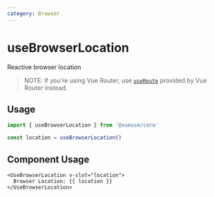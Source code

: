 ```yaml
---
category: Browser
---
```


# useBrowserLocation

Reactive browser location

> NOTE: If you're using Vue Router, use [`useRoute`](https://router.vuejs.org/guide/advanced/composition-api.html) provided by Vue Router instead.

## Usage

```js
import { useBrowserLocation } from '@vueuse/core'

const location = useBrowserLocation()
```

## Component Usage

```vue
<UseBrowserLocation v-slot="location">
  Browser Location: {{ location }}
</UseBrowserLocation>
```
